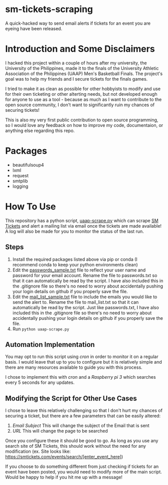 # sm-tickets-scraping
A quick-hacked way to send email alerts if tickets for an event you are eyeing have been released.

# Introduction and Some Disclaimers
I hacked this project within a couple of hours after my university, the University of the Philippines, made it to the finals of the University Athletic Association of the Philippines (UAAP) Men's Basketball Finals. The project's goal was to help my friends and I secure tickets for the finals games.

I tried to make it as clean as possible for other hobbyists to modify and use for their own ticketing or other alterting needs, but not developed enough for anyone to use as a tool - because as much as I want to contribute to the open source community, I don't want to significantly ruin my chances of securing tickets!

This is also my very first public contribution to open source programming, so I would love any feedback on how to improve my code, documentaion, or anything else regarding this repo.

# Packages
- beautifulsoup4
- lxml
- request
- smtplib
- logging

# How To Use
This repository has a python script, [uaap-scrape.py](https://github.com/aescay/sm-tickets-scraping/blob/master/uaap-scrape.py) which can scrape [SM Tickets](https://smtickets.com) and alert a mailing list via email once the tickets are made available! A log will also be made for you to monitor the status of the last run.

## Steps
1. Install the required packages listed above via pip or conda (I recommend conda to keep your python environments clean)
2. Edit the [passwords_sample.txt](https://github.com/aescay/sm-tickets-scraping/blob/master/passwords_sample.txt) file to reflect your user name and password for your email account. Rename the file to passwords.txt so that it can automatically be read by the script. I have also included this in the .gitignore file so there's no need to worry about accidentally pushing your login details on github if you properly save the file.
3. Edit the [mail_list_sample.txt](https://github.com/aescay/sm-tickets-scraping/blob/master/mail_list_sample.txt) file to include the emails you would like to send the alert to. Rename the file to mail_list.txt so that it can automatically be read by the script. Just like passwords.txt, I have also included this in the .gitignore file so there's no need to worry about accidentally pushing your login details on github if you properly save the file.
4. Run `python uaap-scrape.py`

## Automation Implementation
You may opt to run this script using *cron* in order to monitor it on a regular basis. I would leave that up to you to configure but it is relatively simple and there are many resources available to guide you with this process.  
  
I chose to implement this with *cron* and a *Raspberry pi 3* which searches every 5 seconds for any updates.

## Modifying the Script for Other Use Cases
I chose to leave this relatively challenging so that I don't hurt my chances of securing a ticket, but there are a few parameters that can be easily altered:  
1. *Email Subject* This will change the subject of the Email that is sent
2. *URL* This will change the page to be searched

Once you configure these it should be good to go. As long as you use any search site of SM Tickets, this should work without the need for any modification (ex. Site looks like: https://smtickets.com/events/search/[enter_event_here])
  
If you choose to do something different from just checking if tickets for an event have been posted, you would need to modify more of the main script. Would be happy to help if you hit me up with a message!
